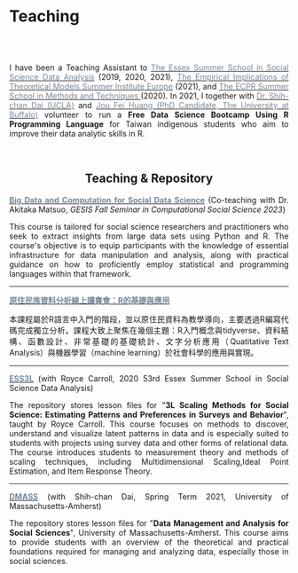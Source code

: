 # Teaching



<br/><br/>

<div style="text-align: justify">

I have been a Teaching Assistant to [<span style="color:#778899">The Essex Summer School in Social Science Data Analysis</span>](https://essexsummerschool.com/) (2019, 2020, 2021),  [<span style="color:#778899">The Empirical Implications of Theoretical Models Summer Institute Europe</span>](https://www.sowi.uni-mannheim.de/eitm/) (2021), and  [<span style="color:#778899">The ECPR Summer School in Methods and Techniques </span>](https://ecpr.eu/SummerSchool) (2020).  In 2021, I together with [<span style="color:#778899"> Dr. Shih-chan Dai (UCLA)</span>](https://polsci.umass.edu/people/shih-chan-dai) and [<span style="color:#778899">Jou Fei Huang (PhD Candidate, The University at Buffalo)</span>](https://joufeihuang.weebly.com/) volunteer to run a **Free Data Science Bootcamp Using R Programming Language** for Taiwan indigenous students who aim to improve their data analytic skills in R. 
</div>


<br/>

<div style="text-align: center">

## Teaching & Repository

</div>



<div style="text-align: justify">


__[<span style="color:#778899">**Big Data and Computation for Social Data Science**</span>](https://www.gesis.org/en/home)__ (Co-teaching with Dr. Akitaka Matsuo, *GESIS Fall Seminar in Computational Social Science 2023*) 

This course is tailored for social science researchers and practitioners who seek to extract insights from large data sets using Python and R. The course's objective is to equip participants with the knowledge of essential infrastructure for data manipulation and analysis, along with practical guidance on how to proficiently employ statistical and programming languages within that framework.

</div>

---


<div style="text-align: justify">


__[<span style="color:#778899">**原住民族資料分析線上讀書會：R的基礎與應用**</span>](https://davidycliao.github.io/2021/07/databoot-camp/)__ 

本課程屬於R語言中入門的階段，並以原住民資料為教學導向，主要透過R編寫代碼完成獨立分析。課程大致上聚焦在幾個主題：R入門概念與tidyverse、資料結構、函數設計、非常基礎的基礎統計、文字分析應用（Quatitative Text Analysis）與機器學習（machine learning）於社會科學的應用與實現。

</div>


---


<div style="text-align: justify">

**[<span style="color:#778899">**ESS3L**</span>](https://github.com/davidycliao/2020-ESS3L)** (with Royce Carroll, 2020 53rd Essex Summer School in Social Science Data Analysis) 

The repository stores lesson files for "**3L Scaling Methods for Social Science: Estimating Patterns and Preferences in Surveys and Behavior**", taught by Royce Carroll. This course focuses on methods to discover, understand and visualize latent patterns in data and is especially suited to students with projects using survey data and other forms of relational data. The course introduces students to measurement theory and methods of scaling techniques, including Multidimensional Scaling,Ideal Point Estimation, and Item Response Theory. 

</div>

----


<div style="text-align: justify">

__[<span style="color:#778899">**DMASS**</span>](https://github.com/davidycliao/DMASS)__ (with Shih-chan Dai, Spring Term 2021, University of Massachusetts-Amherst) 

The repository stores lesson files for "**Data Management and Analysis for Social Sciences**", University of Massachusetts-Amherst. This course aims to provide students with an overview of the theoretical and practical foundations required for managing and analyzing data, especially those in social sciences.

</div>
